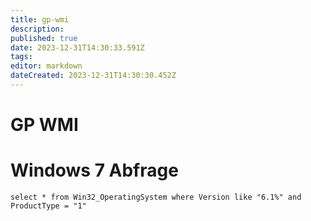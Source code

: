 ```yaml
---
title: gp-wmi
description: 
published: true
date: 2023-12-31T14:30:33.591Z
tags: 
editor: markdown
dateCreated: 2023-12-31T14:30:30.452Z
---
```


# GP WMI

# <span class="mw-headline" id="bkmrk-windows-7-abfrage-1">Windows 7 Abfrage</span>

```
select * from Win32_OperatingSystem where Version like "6.1%" and ProductType = "1"
```